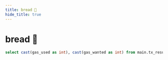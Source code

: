 ```yaml
---
title: bread 🍞
hide_title: true
---
```


# bread 🍞

```sql gas
select cast(gas_used as int), cast(gas_wanted as int) from main.tx_result
```

<LineChart data={gas}/>
